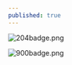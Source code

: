 ```yaml
---
published: true
---
```



![204badge.png]({{site.baseurl}}/images/204badge.png)

![900badge.png]({{site.baseurl}}/_posts/900badge.png)
